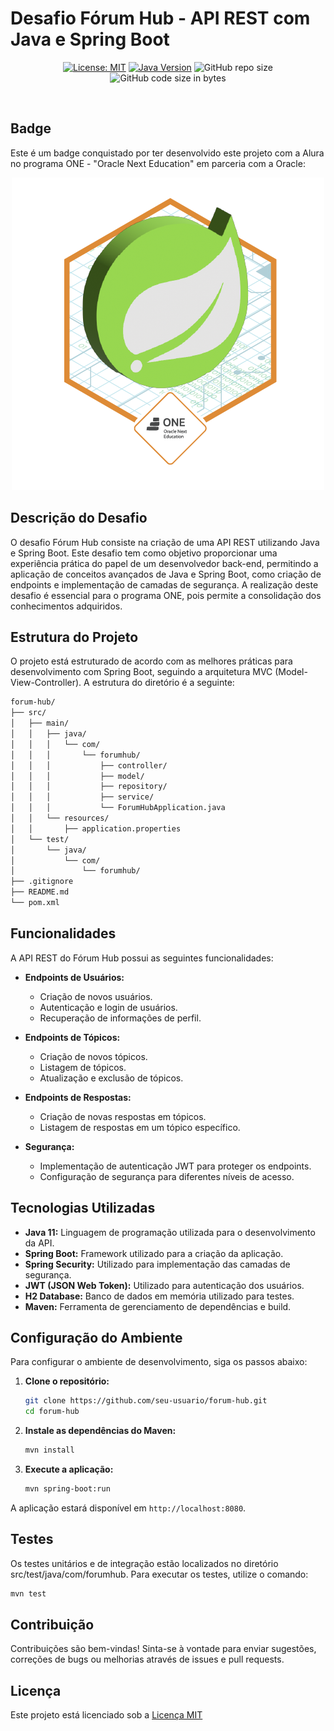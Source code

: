 # Desafio Fórum Hub - API REST com Java e Spring Boot

<div align="center">

[![License: MIT](https://img.shields.io/badge/License-MIT-yellow.svg)](https://opensource.org/licenses/MIT)
[![Java Version](https://img.shields.io/badge/Java-8%2B-blue)](https://www.java.com/)
![GitHub repo size](https://img.shields.io/github/repo-size/rodrigoborge/coonversor-moedas-java)
![GitHub code size in bytes](https://img.shields.io/github/languages/code-size/rodrigoborge/coonversor-moedas-java)

</div><br>

## Badge

Este é um badge conquistado por ter desenvolvido este projeto com a Alura no programa ONE - "Oracle Next Education" em parceria com a Oracle:

<div align="center">

![Badge](img/badge.png)

</div>

## Descrição do Desafio

O desafio Fórum Hub consiste na criação de uma API REST utilizando Java e Spring Boot. Este desafio tem como objetivo proporcionar uma experiência prática do papel de um desenvolvedor back-end, permitindo a aplicação de conceitos avançados de Java e Spring Boot, como criação de endpoints e implementação de camadas de segurança. A realização deste desafio é essencial para o programa ONE, pois permite a consolidação dos conhecimentos adquiridos.

## Estrutura do Projeto

O projeto está estruturado de acordo com as melhores práticas para desenvolvimento com Spring Boot, seguindo a arquitetura MVC (Model-View-Controller). A estrutura do diretório é a seguinte:
```bash
forum-hub/
├── src/
│   ├── main/
│   │   ├── java/
│   │   │   └── com/
│   │   │       └── forumhub/
│   │   │           ├── controller/
│   │   │           ├── model/
│   │   │           ├── repository/
│   │   │           ├── service/
│   │   │           └── ForumHubApplication.java
│   │   └── resources/
│   │       ├── application.properties
│   └── test/
│       └── java/
│           └── com/
│               └── forumhub/
├── .gitignore
├── README.md
└── pom.xml
```

## Funcionalidades

A API REST do Fórum Hub possui as seguintes funcionalidades:

- **Endpoints de Usuários:**
  - Criação de novos usuários.
  - Autenticação e login de usuários.
  - Recuperação de informações de perfil.

- **Endpoints de Tópicos:**
  - Criação de novos tópicos.
  - Listagem de tópicos.
  - Atualização e exclusão de tópicos.

- **Endpoints de Respostas:**
  - Criação de novas respostas em tópicos.
  - Listagem de respostas em um tópico específico.

- **Segurança:**
  - Implementação de autenticação JWT para proteger os endpoints.
  - Configuração de segurança para diferentes níveis de acesso.

## Tecnologias Utilizadas

- **Java 11:** Linguagem de programação utilizada para o desenvolvimento da API.
- **Spring Boot:** Framework utilizado para a criação da aplicação.
- **Spring Security:** Utilizado para implementação das camadas de segurança.
- **JWT (JSON Web Token):** Utilizado para autenticação dos usuários.
- **H2 Database:** Banco de dados em memória utilizado para testes.
- **Maven:** Ferramenta de gerenciamento de dependências e build.

## Configuração do Ambiente

Para configurar o ambiente de desenvolvimento, siga os passos abaixo:

1. **Clone o repositório:**
   ```bash
   git clone https://github.com/seu-usuario/forum-hub.git
   cd forum-hub

2. **Instale as dependências do Maven:**
   ```bash
   mvn install
   ```
3. **Execute a aplicação:**
   ```bash
   mvn spring-boot:run
   ```
A aplicação estará disponível em `http://localhost:8080`.

## Testes
Os testes unitários e de integração estão localizados no diretório src/test/java/com/forumhub. Para executar os testes, utilize o comando:
```bash
mvn test
```

## Contribuição

Contribuições são bem-vindas! Sinta-se à vontade para enviar sugestões, correções de bugs ou melhorias através de issues e pull requests.

## Licença

Este projeto está licenciado sob a [Licença MIT](LICENSE)
